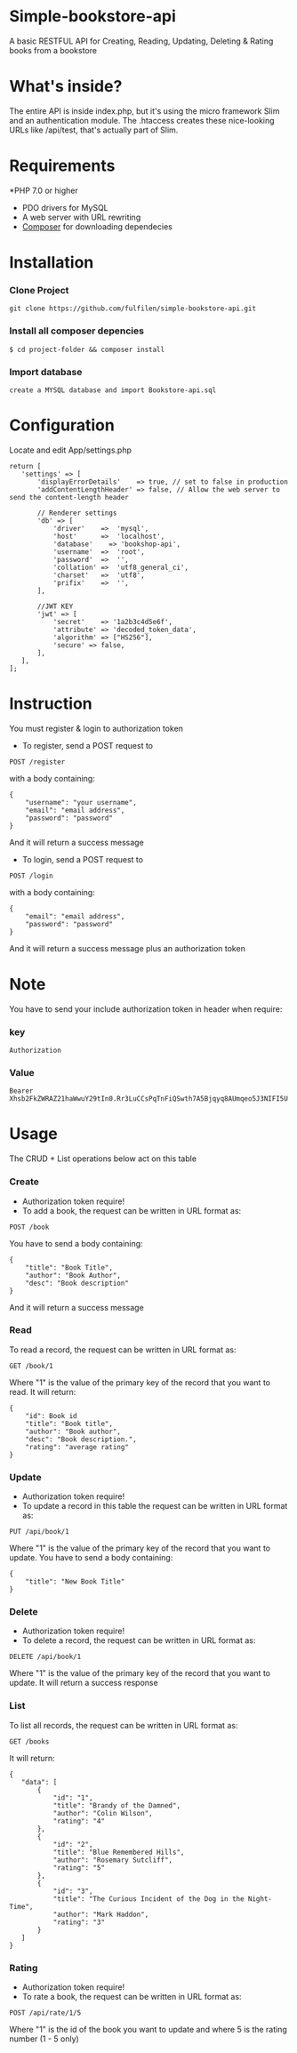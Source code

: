 # Simple-bookstore-api
A basic RESTFUL API for Creating, Reading, Updating, Deleting &amp; Rating books from  a bookstore

# What's inside?
The entire API is inside index.php, but it's using the micro framework Slim and an authentication module. The .htaccess creates these nice-looking URLs like /api/test, that's actually part of Slim.

# Requirements
*PHP 7.0 or higher
* PDO drivers for MySQL
* A web server with URL rewriting
* [Composer](https://getcomposer.org) for downloading dependecies

# Installation
### Clone Project
 ``` 
 git clone https://github.com/fulfilen/simple-bookstore-api.git
 ```
### Install all composer depencies
 ``` 
 $ cd project-folder && composer install 
 ```
### Import database
 ``` 
 create a MYSQL database and import Bookstore-api.sql 
 ```
 
# Configuration 
 Locate and edit App/settings.php
 
 ```
return [
    'settings' => [
        'displayErrorDetails'    => true, // set to false in production
        'addContentLengthHeader' => false, // Allow the web server to send the content-length header

        // Renderer settings
        'db' => [
            'driver'    =>  'mysql',
            'host'      =>  'localhost',
            'database'    => 'bookshop-api',
            'username'  =>  'root',
            'password'  =>  '',
            'collation' =>  'utf8_general_ci',
            'charset'   =>  'utf8',
            'prifix'    =>  '',
        ],

        //JWT KEY
        'jwt' => [
            'secret'    => '1a2b3c4d5e6f',
            'attribute' => 'decoded_token_data',
            'algorithm' => ["HS256"],
            'secure' => false,
        ],
    ],
];
```
# Instruction
You must register & login to authorization token
* To register, send a POST request to
```
POST /register
```
with a body containing:

``` 
{
    "username": "your username",
    "email": "email address",
    "password": "password"
} 
```

And it will return a success message

* To login, send a POST request to
```
POST /login
```
with a body containing:

``` 
{
    "email": "email address",
    "password": "password"
} 
```

And it will return a success message plus an authorization token


# Note

You have to send your include authorization token in header when require:
### key
```
Authorization
```
### Value
```
Bearer Xhsb2FkZWRAZ21haWwuY29tIn0.Rr3LuCCsPqTnFiQSwth7A5Bjqyq8AUmqeo5J3NIFI5U
```

# Usage 
The CRUD + List operations below act on this table

### Create
* Authorization token require!
* To add a book, the request can be written in URL format as:

``` 
POST /book
```
You have to send a body containing:

``` 
{
    "title": "Book Title",
    "author": "Book Author",
    "desc": "Book description"
} 
```

And it will return a success message

### Read
To read a record, the request can be written in URL format as:

``` 
GET /book/1
```
Where "1" is the value of the primary key of the record that you want to read. It will return:

``` 
{
    "id": Book id
    "title": "Book title",
    "author": "Book author",
    "desc": "Book description.",
    "rating": "average rating"
} 
```

### Update 
* Authorization token require!
* To update a record in this table the request can be written in URL format as:
```
PUT /api/book/1
```
Where "1" is the value of the primary key of the record that you want to update.
You have to send a body containing:

``` 
{
    "title": "New Book Title"
} 
```

### Delete
* Authorization token require!
* To delete a record, the request can be written in URL format as:
```
DELETE /api/book/1
```
Where "1" is the value of the primary key of the record that you want to update. It will return a success response


### List
To list all records, the request can be written in URL format as:
```
GET /books
```
It will return:
 ```
 {
    "data": [
        {
            "id": "1",
            "title": "Brandy of the Damned",
            "author": "Colin Wilson",
            "rating": "4"
        },
        {
            "id": "2",
            "title": "Blue Remembered Hills",
            "author": "Rosemary Sutcliff",
            "rating": "5"
        },
        {
            "id": "3",
            "title": "The Curious Incident of the Dog in the Night-Time",
            "author": "Mark Haddon",
            "rating": "3"
        }
    ]
}

 ```
### Rating
* Authorization token require!
* To rate a book, the request can be written in URL format as:
```
POST /api/rate/1/5
```
Where "1" is the id of the book you want to update and where 5 is the rating number (1 - 5 only)




